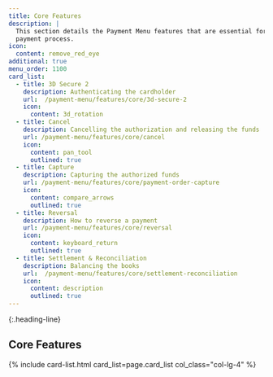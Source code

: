```yaml
---
title: Core Features
description: |
  This section details the Payment Menu features that are essential for the
  payment process.
icon:
  content: remove_red_eye
additional: true
menu_order: 1100
card_list:
  - title: 3D Secure 2
    description: Authenticating the cardholder
    url:  /payment-menu/features/core/3d-secure-2
    icon:
      content: 3d_rotation
  - title: Cancel
    description: Cancelling the authorization and releasing the funds
    url: /payment-menu/features/core/cancel
    icon:
      content: pan_tool
      outlined: true
  - title: Capture
    description: Capturing the authorized funds
    url: /payment-menu/features/core/payment-order-capture
    icon:
      content: compare_arrows
      outlined: true
  - title: Reversal
    description: How to reverse a payment
    url: /payment-menu/features/core/reversal
    icon:
      content: keyboard_return
      outlined: true
  - title: Settlement & Reconciliation
    description: Balancing the books
    url:  /payment-menu/features/core/settlement-reconciliation
    icon:
      content: description
      outlined: true
---
```


{:.heading-line}

## Core Features

{% include card-list.html card_list=page.card_list
    col_class="col-lg-4" %}
